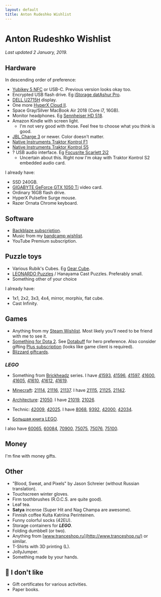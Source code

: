 ```yaml
---
layout: default
title: Anton Rudeshko Wishlist
---
```


# Anton Rudeshko Wishlist

*Last updated 2 January, 2019.*

## Hardware

In descending order of preference:

* [Yubikey 5 NFC][yubikey] or USB-C. Previous version looks okay too.
* Encrypted USB flash drive. Eg [iStorage datAshur Pro][encrypted-flash].
* [DELL U2715H][dell] display.
* One more [HyperX Cloud II][hyperx2].
* Space Gray/Silver MacBook Air 2018 (Core i7, 16GB).
* Monitor headphones. Eg [Sennheiser HD 518][hd-518].
* Amazon Kindle with screen light.
  * I'm not very good with those. Feel free to choose what you think is good.
* [JBL Charge 3][jbl] or newer. Color doesn't matter.
* [Native Instruments Traktor Kontrol F1][ni-kontrol-f1]
* [Native Instruments Traktor Kontrol S5][ni-kontrol-s5]
* ? USB audio interface. Eg [Focusrite Scarlett 2i2][focusrite]
  * Uncertain about this. Right now I'm okay with Traktor Kontrol S2 embedded audio card.

[yubikey]: https://www.yubico.com/product/yubikey-5-nfc/
[encrypted-flash]: https://market.yandex.ru/product/13832438
[dell]: https://market.yandex.ru/product/11131926
[hyperx2]: https://market.yandex.ru/product/12241651
[hd-518]: https://market.yandex.ru/product/6516805
[jbl]: https://market.yandex.ru/product/13925684
[ni-kontrol-s5]: http://www.native-instruments.com/en/products/traktor/dj-controllers/traktor-kontrol-s5/
[ni-kontrol-f1]: http://www.native-instruments.com/en/products/traktor/dj-controllers/traktor-kontrol-f1/
[focusrite]: http://market.yandex.ru/model.xml?modelid=7754997&hid=91027

I already have:

* SSD 240GB.
* [GIGABYTE GeForce GTX 1050 Ti][gigabyte-vc] video card.
* Ordinary 16GB flash drive.
* HyperX Pulsefire Surge mouse.
* Razer Ornata Chrome keyboard.

[gigabyte-vc]: https://market.yandex.ru/product/1712062089

## Software

* [Backblaze subscription][backblaze].
* Music from my [bandcamp wishlist][bandcamp-wishlist].
* YouTube Premium subscription.

[backblaze]: https://secure.backblaze.com/gift.htm
[bandcamp-wishlist]: https://bandcamp.com/anton-rudeshko/wishlist

## Puzzle toys

* Various Rubik's Cubes. Eg [Gear Cube](http://playlab.ru/toys/mefferts/gear-cube/).
* [LEONARDO Puzzles](http://www.leonardo-puzzles.com/) / Hanayama Cast Puzzles. Preferably small.
* Something other of your choice

I already have:

* 1x1, 2x2, 3x3, 4x4, mirror, morphix, flat cube.
* Cast Infinity.

## Games

* Anything from my [Steam Wishlist][steam]. Most likely you'll need to be friend with me to see it.
* [Something for Dota 2][dota2-store]. See [Dotabuff][dotabuff] for hero preference. Also consider gifting [Plus subscription][dota2-plus] (looks like game client is required).
* [Blizzard giftcards][blizzard-giftcards].

[steam]: http://steamcommunity.com/id/Tesla404/wishlist
[dota2-store]: http://www.dota2.com/store/
[dotabuff]: https://www.dotabuff.com/players/55714886
[dota2-plus]: https://www.dota2.com/plus
[blizzard-giftcards]: https://giftcards.blizzard.com/

### *LEGO*

* Something from [Brickheadz][lego-brickheadz] series. I have [41593], [41596], [41597], [41600], [41605], [41610], [41612], [41619].

[lego-brickheadz]: https://shop.lego.com/en-US/Brickheadz-sets
[41593]: https://www.google.com/search?q=lego%20"41593"
[41596]: https://www.google.com/search?q=lego%20"41596"
[41597]: https://www.google.com/search?q=lego%20"41597"
[41600]: https://www.google.com/search?q=lego%20"41600"
[41605]: https://www.google.com/search?q=lego%20"41605"
[41610]: https://www.google.com/search?q=lego%20"41610"
[41612]: https://www.google.com/search?q=lego%20"41612"
[41619]: https://www.google.com/search?q=lego%20"41619"

* [Minecraft][lego-minecraft]: [21114], [21116], [21137]. I have [21115], [21125], [21142].

[lego-minecraft]: https://shop.lego.com/en-US/Minecraft-ByTheme
[21114]: https://www.google.com/search?q=lego%20"21114"
[21115]: https://www.google.com/search?q=lego%20"21115"
[21116]: https://www.google.com/search?q=lego%20"21116"
[21125]: https://www.google.com/search?q=lego%20"21125"
[21137]: https://www.google.com/search?q=lego%20"21137"
[21142]: https://www.google.com/search?q=lego%20"21142"

* [Architecture][lego-architecture]: [21050]. I have [21019], [21026].

[lego-architecture]: https://shop.lego.com/en-US/Architecture-ByTheme
[21019]: https://www.google.com/search?q=lego%20"21019"
[21026]: https://www.google.com/search?q=lego%20"21026"
[21050]: https://www.google.com/search?q=lego%20"21050"

* Technic: [42009], [42025]. I have [8068], [9392], [42000], [42034].

[8068]: https://www.google.com/search?q=lego%20"8068"
[9392]: https://www.google.com/search?q=lego%20"9392"
[42000]: https://www.google.com/search?q=lego%20"42000"
[42009]: https://www.google.com/search?q=lego%20"42009"
[42025]: https://www.google.com/search?q=lego%20"42025"
[42034]: https://www.google.com/search?q=lego%20"42034"

* [Большая книга LEGO][lego-big].

[lego-big]: http://www.mann-ivanov-ferber.ru/books/paperbook/unofficial-lego-builders-guide/

I also have [60065], [60084], [70900], [75075], [75076], [75100].

[60065]: https://www.google.com/search?q=lego%20"60065"
[60084]: https://www.google.com/search?q=lego%20"60084"
[70900]: https://www.google.com/search?q=lego%20"70900"
[75075]: https://www.google.com/search?q=lego%20"75075"
[75076]: https://www.google.com/search?q=lego%20"75076"
[75100]: https://www.google.com/search?q=lego%20"75100"

## Money

I'm fine with money gifts.

## Other

* "Blood, Sweat, and Pixels" by Jason Schreier (without Russian translation).
* Touchscreen winter gloves.
* Firm toothbrushes (R.O.C.S. are quite good).
* Leaf tea.
* **Satya** incense (Super Hit and Nag Champa are awesome).
* Finnish coffee Kulta Katriina Perinteinen.
* Funny colorful socks (42EU).
* Storage containers for ***LEGO***.
* Folding dumbbell (or two).
* Anything from [www.tranceshop.ru](http://www.tranceshop.ru/) or similar.
* T-Shirts with 3D printing (L).
* JollyJumper.
* Something made by your hands.

## 🚫 I don't like

* Gift certificates for various activities.
* Paper books.
